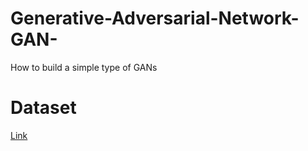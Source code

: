# Generative-Adversarial-Network-GAN-
How to build a simple type of GANs

# Dataset
[Link](https://drive.google.com/file/d/0B7EVK8r0v71pZjFTYXZWM3FlRnM/view?resourcekey=0-dYn9z10tMJOBAkviAcfdyQ)
